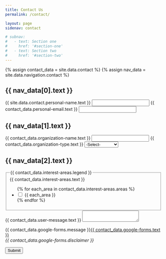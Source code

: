 ```yaml
---
title: Contact Us
permalink: /contact/

layout: page
sidenav: contact

# subnav:
#   - text: Section one
#     href: '#section-one'
#   - text: Section two
#     href: '#section-two'
---
```

{% assign contact_data = site.data.contact %}
{% assign nav_data = site.data.navigation.contact %}

<form action="{{ contact_data.google-forms.action-link}}">
    <!-- Section: Personal Information -->
    <a name="{{ nav_data[0].text | slugify }}"></a>
    <h2>{{ nav_data[0].text }}</h2>
    <!-- Input: User Name -->
    <label for="{{ contact_data.personal-name.id }}">{{ site.data.contact.personal-name.text }}</label>
    <input id="{{ contact_data.personal-name.id }}" name="{{contact_data.personal-name.name}}" required>
    <!-- Input: User Email -->
    <label for="{{ contact_data.personal-email.id }}">{{ contact_data.personal-email.text }}</label>
    <input id="{{ contact_data.personal-email.id }}" name="{{ contact_data.personal-email.name }}" required>
    <!-- Section: Organization Information -->
    <a name="{{ nav_data[1].text | slugify}}"></a>
    <h2>{{ nav_data[1].text }}</h2>
    <!-- Input: Organization Name -->
    <label for="{{ contact_data.organization-name.id }}">{{ contact_data.organization-name.text }}</label>
    <input id="{{ contact_data.organization-name.id }}" name="{{ contact_data.organization-name.name }}">
    <!-- Input: Type of Organization -->
    <label for="{{ contact_data.organization-type.id }}">{{ contact_data.organization-type.text }}</label>
    <select name="{{ contact_data.organization-type.name }}" id="{{ contact_data.organization-type.id }}">
        <option value>-Select-</option>
        <!-- Selection: Cycle through Types of Organizations-->
        {% for each_type in contact_data.organization-type.types %}
            <option value="{{ each_type }}">{{ each_type }}</option>
        {% endfor %}
        <!--  -->
    </select>
    <!-- Section: Areas of Interest -->
    <a name="{{ nav_data[2].text | slugify }}"></a>
    <h2>{{ nav_data[2].text }}</h2>
    <!-- Input: Areas of Interest -->
    <fieldset class="usa-fieldset-inputs usa-sans">
        <label for="{{ contact_data.interest-areas.id }}">{{ contact_data.interest-areas.text }}</label>
        <legend class="usa-sr-only">{{ contact_data.interest-areas.legend }}</legend>
        <ul class="usa-unstyled-list">
        <!-- CheckBox that cycles through all interest areas -->
        {% for each_area in contact_data.interest-areas.areas %}
            <li>
                <input id="{{ each_area | slugify }}" type="checkbox" name="{{ contact_data.interest-areas.name }}" value="{{ each_area }}">
                <label for="{{ each_area | slugify }}">{{ each_area }}</label>
            </li>
        {% endfor %}
        </ul>
    </fieldset>
    <!-- Input: User Message -->
    <label for="{{ contact_data.user-message.id }}">{{ contact_data.user-message.text }}</label>
    <textarea id="{{ contact_data.user-message.id }}" name="{{ contact_data.user-message.name }}"></textarea>
    <!-- Google Forms Information -->
    <p> {{ contact_data.google-forms.message }}<a href="{{ contact_data.google-forms.home-link }}">{{ contact_data.google-forms.text }}</a><br><i>{{ contact_data.google-forms.disclaimer }}</i></p>
    <input type="submit" value="Submit">
</form>